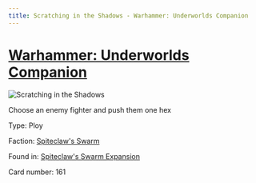```yaml
---
title: Scratching in the Shadows - Warhammer: Underworlds Companion
---
```


# [Warhammer: Underworlds Companion](https://guidokessels.github.io/wh-underworlds)

  

![Scratching in the Shadows](https://warhammerunderworlds.com/wp-content/uploads/sites/6/2018/02/161_ENG.png)

Choose an enemy fighter and push them one hex

Type: Ploy

Faction: [Spiteclaw's Swarm](https://guidokessels.github.io/wh-underworlds/factions/spiteclaws-swarm)

Found in: [Spiteclaw's Swarm Expansion](https://guidokessels.github.io/wh-underworlds/locations/spiteclaws-swarm-expansion)

Card number: 161
